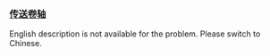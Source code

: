### [传送卷轴](https://leetcode.com/problems/rdmXM7)

English description is not available for the problem. Please switch to Chinese.